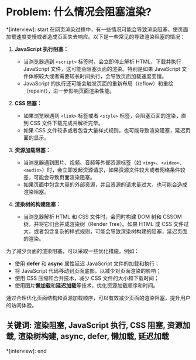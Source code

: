 # Problem: 什么情况会阻塞渲染?

*[interview]: start
在网页渲染过程中，有一些情况可能会导致渲染阻塞，使页面加载速度变慢或者造成页面失去响应。以下是一些常见的导致渲染阻塞的情况：

1. **JavaScript 执行阻塞：**
   - 当浏览器遇到 `<script>` 标签时，会立即停止解析 HTML，下载并执行 JavaScript 文件，这可能会阻塞页面的渲染。特别是如果 JavaScript 文件体积较大或者需要较长时间执行，会导致页面加载速度变慢。
   - JavaScript 的执行还可能会触发页面的重新布局（reflow）和重绘（repaint），进一步影响页面渲染性能。

2. **CSS 阻塞：**
   - 如果浏览器遇到 `<link>` 标签或者 `<style>` 标签，会阻塞页面的渲染，直到 CSS 文件下载完成并解析完毕。
   - 如果 CSS 文件较多或者包含大量样式规则，也可能导致渲染阻塞，延迟页面的显示。

3. **资源加载阻塞：**
   - 当浏览器遇到图片、视频、音频等外部资源标签（如 `<img>`、`<video>`、`<audio>`）时，会立即发起资源请求，如果资源文件较大或者网络条件较差，可能会导致页面渲染阻塞。
   - 如果页面中包含大量的外部资源，并且资源的请求量过大，也可能会造成渲染阻塞。

4. **渲染树的构建阻塞：**
   - 当浏览器解析 HTML 和 CSS 文件时，会同时构建 DOM 树和 CSSOM 树，并将它们合并成渲染树（Render Tree）。如果 HTML 或 CSS 文件过大，或者包含复杂的样式规则，可能会导致渲染树构建的阻塞，延迟页面的渲染。

为了减少页面的渲染阻塞，可以采取一些优化措施，例如：
- 使用 **defer** 和 **async** 属性延迟 JavaScript 文件的加载和执行；
- 将 JavaScript 代码移动到页面底部，以减少对页面渲染的影响；
- 使用 CSS 压缩和合并技术，减少 CSS 文件的大小和下载时间；
- 使用图片**懒加载**和**延迟加载**等技术，优化资源加载顺序和时间。

通过合理优化页面结构和资源加载顺序，可以有效减少页面的渲染阻塞，提升用户的访问体验。

## 关键词: 渲染阻塞, JavaScript 执行, CSS 阻塞, 资源加载, 渲染树构建, async, defer, 懒加载, 延迟加载
*[interview]: end
